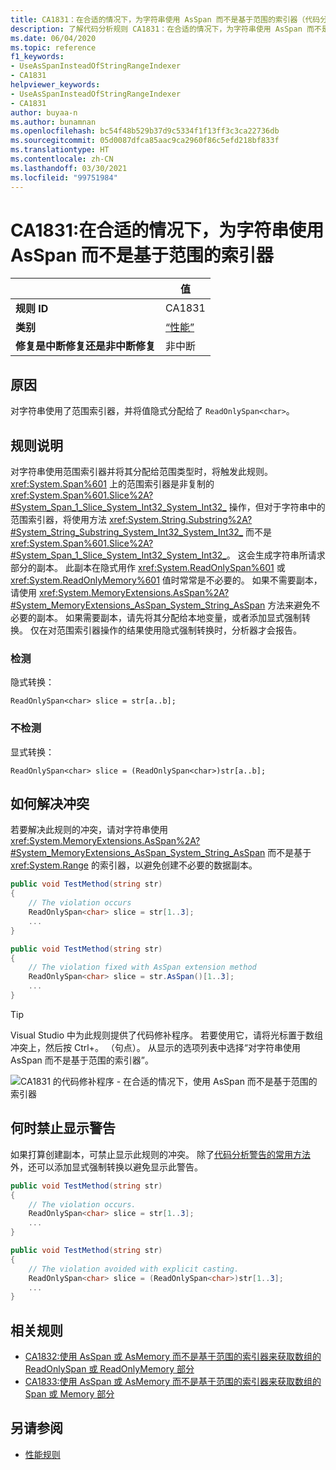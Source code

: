 ```yaml
---
title: CA1831：在合适的情况下，为字符串使用 AsSpan 而不是基于范围的索引器（代码分析）
description: 了解代码分析规则 CA1831：在合适的情况下，为字符串使用 AsSpan 而不是基于范围的索引器
ms.date: 06/04/2020
ms.topic: reference
f1_keywords:
- UseAsSpanInsteadOfStringRangeIndexer
- CA1831
helpviewer_keywords:
- UseAsSpanInsteadOfStringRangeIndexer
- CA1831
author: buyaa-n
ms.author: bunamnan
ms.openlocfilehash: bc54f48b529b37d9c5334f1f13ff3c3ca22736db
ms.sourcegitcommit: 05d0087dfca85aac9ca2960f86c5efd218bf833f
ms.translationtype: HT
ms.contentlocale: zh-CN
ms.lasthandoff: 03/30/2021
ms.locfileid: "99751984"
---
```

# <a name="ca1831-use-asspan-instead-of-range-based-indexers-for-string-when-appropriate"></a>CA1831:在合适的情况下，为字符串使用 AsSpan 而不是基于范围的索引器

| | 值 |
|-|-|
| **规则 ID** |CA1831|
| **类别** |[“性能”](performance-warnings.md)|
| **修复是中断修复还是非中断修复** |非中断|

## <a name="cause"></a>原因

对字符串使用了范围索引器，并将值隐式分配给了 `ReadOnlySpan<char>`。

## <a name="rule-description"></a>规则说明

对字符串使用范围索引器并将其分配给范围类型时，将触发此规则。 <xref:System.Span%601> 上的范围索引器是非复制的 <xref:System.Span%601.Slice%2A?#System_Span_1_Slice_System_Int32_System_Int32_> 操作，但对于字符串中的范围索引器，将使用方法 <xref:System.String.Substring%2A?#System_String_Substring_System_Int32_System_Int32_> 而不是 <xref:System.Span%601.Slice%2A?#System_Span_1_Slice_System_Int32_System_Int32_>。 这会生成字符串所请求部分的副本。 此副本在隐式用作 <xref:System.ReadOnlySpan%601> 或 <xref:System.ReadOnlyMemory%601> 值时常常是不必要的。 如果不需要副本，请使用 <xref:System.MemoryExtensions.AsSpan%2A?#System_MemoryExtensions_AsSpan_System_String_AsSpan> 方法来避免不必要的副本。 如果需要副本，请先将其分配给本地变量，或者添加显式强制转换。 仅在对范围索引器操作的结果使用隐式强制转换时，分析器才会报告。

### <a name="detects"></a>检测

隐式转换：

`ReadOnlySpan<char> slice = str[a..b];`

### <a name="does-not-detect"></a>不检测

显式转换：

`ReadOnlySpan<char> slice = (ReadOnlySpan<char>)str[a..b];`

## <a name="how-to-fix-violations"></a>如何解决冲突

若要解决此规则的冲突，请对字符串使用 <xref:System.MemoryExtensions.AsSpan%2A?#System_MemoryExtensions_AsSpan_System_String_AsSpan> 而不是基于 <xref:System.Range> 的索引器，以避免创建不必要的数据副本。

```csharp
public void TestMethod(string str)
{
    // The violation occurs
    ReadOnlySpan<char> slice = str[1..3];
    ...
}
```

```csharp
public void TestMethod(string str)
{
    // The violation fixed with AsSpan extension method
    ReadOnlySpan<char> slice = str.AsSpan()[1..3];
    ...
}
```

> [!TIP]
> Visual Studio 中为此规则提供了代码修补程序。 若要使用它，请将光标置于数组冲突上，然后按 Ctrl+。  （句点）。 从显示的选项列表中选择“对字符串使用 AsSpan 而不是基于范围的索引器”。
>
> ![CA1831 的代码修补程序 - 在合适的情况下，使用 AsSpan 而不是基于范围的索引器](media/ca1831_codefix.png)

## <a name="when-to-suppress-warnings"></a>何时禁止显示警告

如果打算创建副本，可禁止显示此规则的冲突。 除了[代码分析警告的常用方法](/visualstudio/code-quality/use-roslyn-analyzers#suppress-violations)外，还可以添加显式强制转换以避免显示此警告。

```csharp
public void TestMethod(string str)
{
    // The violation occurs.
    ReadOnlySpan<char> slice = str[1..3];
    ...
}
```

```csharp
public void TestMethod(string str)
{
    // The violation avoided with explicit casting.
    ReadOnlySpan<char> slice = (ReadOnlySpan<char>)str[1..3];
    ...
}
```

## <a name="related-rules"></a>相关规则

- [CA1832:使用 AsSpan 或 AsMemory 而不是基于范围的索引器来获取数组的 ReadOnlySpan 或 ReadOnlyMemory 部分](ca1832.md)
- [CA1833:使用 AsSpan 或 AsMemory 而不是基于范围的索引器来获取数组的 Span 或 Memory 部分](ca1833.md)

## <a name="see-also"></a>另请参阅

- [性能规则](performance-warnings.md)
